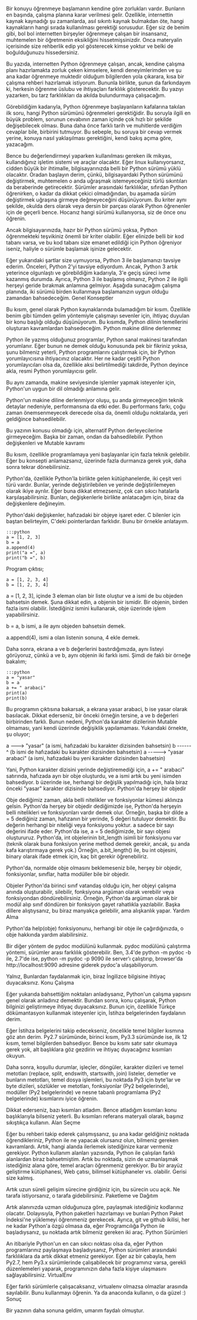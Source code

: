 <!-- 
.. title: testing coding with markdown
.. slug: testing-coding-with-markdown
.. date: 2014-08-29 17:01:51 UTC+05:00
.. tags: 
.. link: 
.. description: 
-->



Bir konuyu öğrenmeye başlamanın kendine göre zorlukları vardır. Bunların en başında, çalışma planına karar verilmesi gelir. Özellikle, internettin kaynak kaynadığı şu zamanlarda, asıl sıkıntı kaynak bulmakdan öte, hangi kaynakların hangi sırada kullanılması gerektiği sorusudur. Eğer siz de benim gibi, bol bol internetten birşeyler öğrenmeye çalışan bir insansanız, muhtemelen bir öğretmenin eksikliğini hissetmişsinizdir. Onca materyalin içerisinde size rehberlik edip yol gösterecek kimse yoktur ve belki de boğulduğunuzu hissedersiniz.

Bu yazıda, internetten Python öğrenmeye çalışan, ancak, kendine çalışma planı hazırlamakta zorluk çeken kimselere, kendi deneyimlerimden ve şu ana kadar öğrenmeye muktedir olduğum bilgilerden yola çıkarara, kısa bir çalışma rehberi hazırlamak istiyorum. Bununla birlikte, şunun da farkındayım ki, herkesin öğrenme üslubu ve ihtiyaçları farklılık gösterecektir. Bu yazıyı yazarken, bu tarz farklılıkları da akılda bulundurmaya çalışacağım.

Görebildiğim kadarıyla, Python öğrenmeye başlayanların kafalarına takılan ilk soru, hangi Python sürümünü öğrenmeleri gerektiğidir. Bu soruyla ilgili en büyük problem, sorunun cevabının zaman içinde çok hızlı bir şekilde değişebilecek olması. Buna daha önce farklı tarih ve muhitlerde verdiğim cevaplar bile, birbirini tutmuyor. Bu sebeple, bu soruya bir cevap vermek yerine, konuya nasıl yaklaşılması gerektiğini, kendi bakış açıma göre, yazacağım.

Bence bu değerlendirmeyi yaparken kullanılması gereken ilk mikyas, kullandığınız işletim sistemi ve araçlar olacaktır. Eğer linux kullanıyorsanız, cidden büyük bir ihtimalle, bilgisayarınızda belli bir Python sürümü yüklü olacaktır. Oradan başlayın derim, çünkü, bilgisayardaki Python sürümünü değiştirmek, muhtemelen o anda uğraşmak istemeyeceğiniz türlü sıkıntıları da beraberinde getirecektir. Sürümler arasındaki farklılıklar, sıfırdan Python öğrenirken, o kadar da dikkat çekici olmadığından, bu aşamada sürüm değiştirmek uğraşına girmeye değmeyeceğini düşünüyorum. Bu kriter aynı şekilde, okulda ders olarak veya dersin bir parçası olarak Python öğrenenler için de geçerli bence. Hocanız hangi sürümü kullanıyorsa, siz de önce onu öğrenin.

Ancak bilgisayarınızda, hazır bir Python sürümü yoksa, Python öğrenmekteki teşvikiniz önemli bir kriter olabilir. Eğer elinizde belli bir kod tabanı varsa, ve bu kod tabanı size emanet edildiği için Python öğreniyor iseniz, haliyle o sürümle başlamak işinize gelecektir.

Eğer yukarıdaki şartlar size uymuyorsa, Python 3 ile başlamanızı tavsiye ederim. Önceleri, Python 2'yi tavsiye ediyordum. Ancak, Python 3 artık yeterince olgunlaştı ve görebildiğim kadarıyla, 3'e geçiş süreci ivme kazanmış durumda. Ayrıca, Python 3 ile başlamış olmanız, Python 2 ile ilgili herşeyi geride bırakmak anlamına gelmiyor. Aşağıda sunacağım çalışma planında, iki sürümü birden kullanmaya başlamanızın uygun olduğu zamandan bahsedeceğim.
Genel Konseptler

Bu kısım, genel olarak Python kaynaklarında bulamadığım bir kısım. Özellikle benim gibi tümden gelim yöntemiyle çalışmayı sevenler için, ihtiyaç duyulan bir konu başlığı olduğu düşünüyorum. Bu kısımda, Python dilinin temellerini oluşturan kavramlardan bahsedeceğim.
Python makine diline derlenmez

Python ile yazmış olduğunuz programlar, Python sanal makinesi tarafından yorumlanır. Eğer bunun ne demek olduğu konusunda pek bir fikriniz yoksa, şunu bilmeniz yeterli, Python programlarını çalıştırmak için, bir Python yorumlayıcısına ihtiyacınız olacaktır. Her ne kadar çeşitli Python yorumlayıcıları olsa da, özellikle aksi belirtilmediği takdirde, Python deyince akla, resmi Python yorumlayıcısı gelir.

Bu aynı zamanda, makine seviyesinde işlemler yapmak isteyenler için, Python'un uygun bir dil olmadığı anlamına gelir.

Python'un makine diline derlenmiyor oluşu, şu anda girmeyeceğim teknik detaylar nedeniyle, performansına da etki eder. Bu performans farkı, çoğu zaman önemsenmeyecek derecede olsa da, önemli olduğu noktalarda, yeri geldiğince bahsedilebilir.

Bu yazının konusu olmadığı için, alternatif Python derleyecilerine girmeyeceğim. Başka bir zaman, ondan da bahsedilebilir.
Python değişkenleri ve Mutable kavramı

Bu kısım, özellikle programlamaya yeni başlayanlar için fazla teknik gelebilir. Eğer bu konsepti anlamazsanız, üzerinde fazla durmanıza gerek yok, daha sonra tekrar dönebilirsiniz.

Python'da, özellikle Python'la birlikte gelen kütüphanelerde, iki çeşit veri türü vardır. Bunlar, yerinde değiştirilebilen ve yerinde değiştirilemeyen olarak ikiye ayrılır. Eğer buna dikkat etmezseniz, çok can sıkıcı hatalarla karşılaşabilirsiniz. Bunları, değişkenlerle birlikte anlatacağım için, biraz da değişkenlere değineyim.

Python'daki değişkenler, hafızadaki bir objeye işaret eder. C bilenler için baştan belirteyim, C'deki pointerlardan farklıdır. Bunu bir örnekle anlatayım.

	:::python
	a = [1, 2, 3]
	b = a
	a.append(4)
	print("a =", a)
	print("b =", b)


Program çıktısı;

    a = [1, 2, 3, 4]
    b = [1, 2, 3, 4]

a = [1, 2, 3], içinde 3 eleman olan bir liste oluştur ve a ismi de bu objeden bahsetsin demek. Şuna dikkat edin, a objenin bir ismidir. Bir objenin, birden fazla ismi olabilir. İstediğiniz ismini kullanarak, obje üzerinde işlem yapabilirsiniz.

b = a, b ismi, a ile aynı objeden bahsetsin demek.

a.append(4), ismi a olan listenin sonuna, 4 ekle demek.

Daha sonra, ekrana a ve b değerlerini bastırdığımızda, aynı listeyi görüyoruz, çünkü a ve b, aynı objenin iki farklı ismi. Şimdi de faklı bir örneğe bakalım;

	:::python
	a = "yasar"
	b = a
	a += " arabaci"
	print(a)
	print(b)

Bu programın çıktısına bakarsak, a ekrana yasar arabaci, b ise yasar olarak basılacak. Dikkat ederseniz, bir önceki örneğin tersine, a ve b değerleri birbirinden farklı. Bunun nedeni, Python'da karakter dizilerinin Mutable olmaması, yani kendi üzerinde değişiklik yapılamaması. Yukarıdaki örnekte, şu oluyor;

a ---> "yasar" (a ismi, hafızadaki bu karakter dizisinden bahsetsin)
b ------^      (b ismi de hafızadaki bu karakter dizisinden bahsetsin)
a -----> "yasar arabaci" (a ismi, hafızadaki bu yeni karakter dizisinden bahsetsin)

Yani, Python karakter dizisini yerinde değiştiremediği için, a += " arabaci" satırında, hafızada ayrı bir obje oluşturdu, ve a ismi artık bu yeni isimden bahsediyor. b üzerinde ise, herhangi bir değişlik yapılmadığı için, hala biraz önceki "yasar" karakter dizisinde bahsediyor.
Python'da herşey bir objedir

Obje dediğimiz zaman, akla belli nitelikler ve fonksiyonlar kümesi aklınıza gelsin. Python'da herşey bir objedir dediğimizde ise, Python'da herşeyin belli nitelikleri ve fonksiyonları vardır demek olur. Örneğin, başka bir dilde a = 5 dediğiniz zaman, hafızanın bir yerinde, 5 değeri tutuluyor demektir. Bu değerin herhangi bir niteliği veya fonksiyonu yoktur. a sadece bir sayı değerini ifade eder. Python'da ise, a = 5 dediğimizde, bir sayı objesi oluştururuz. Python'da, int objelerinin bit_length isimli bir fonksiyonu var (teknik olarak buna fonksiyon yerine method demek gerekir, ancak, şu anda kafa karıştırmaya gerek yok.) Örneğin, a.bit_length() ile, bu int objesini, binary olarak ifade etmek için, kaç bit gerekir öğrenebiliriz.

Python'da, normalde obje olmasını beklemeseniz bile, herşey bir objedir, fonksiyonlar, sınıflar, hatta modüller bile bir objedir.

Objeler Python'da birinci sınıf vatandaş olduğu için, her objeyi çalışma anında oluşturabilir, silebilir, fonksiyona argüman olarak verebilir veya fonksiyondan döndürebilirsiniz. Örneğin, Python'da argüman olarak bir modül alıp sınıf döndüren bir fonksiyon gayet rahatlıkla yazılabilir. Başka dillere alıştıysanız, bu biraz manyakça gelebilir, ama alışkanlık yapar.
Yardım Alma

Python'da help(obje) fonksiyonunu, herhangi bir obje ile çağırdığınızda, o obje hakkında yardım alabilirsiniz.

Bir diğer yöntem de pydoc modülünü kullanmak. pydoc modülünü çalıştırma yöntemi, sürümler arası farklılık gösterebilir. Ben, 3.4'de python -m pydoc -b ile, 2.7'de ise, python -m pydoc -p 9090 ile server'ı çalıştırıp, browser'da http://localhost:9090 adresine giderek pydoc'a ulaşabiliyorum.

Yalnız, Bunlardan faydalanmak için, biraz İngilizce bilgisine ihtiyaç duyacaksınız.
Konu Çalışma

Eğer yukarıda bahsettiğim noktaları anladıysanız, Python'un çalışma yapısını genel olarak anladınız demektir. Bundan sonra, konu çalışarak, Python bilginizi geliştirmeye ihtiyaç duyacaksınız. Bunun için, özellikle Türkçe dökümantasyon kullanmak isteyenler için, İstihza belgelerinden faydalanın derim.

Eğer İstihza belgelerini takip edecekseniz, öncelikle temel bilgiler kısmına göz atın derim. Py2.7 sürümünde, birinci kısım, Py3.3 sürümünde ise, ilk 12 kısım, temel bilgilerden bahsediyor. Bence bu kısmı satır satır okumaya gerek yok, alt başlıklara göz gezdirin ve ihtiyaç duyacağınız kısımları okuyun.

Daha sonra, koşullu durumlar, işleçler, döngüler, karakter dizileri ve temel metotları (replace, split, endswith, startswith, join) listeler, demetler ve bunların metotları, temel dosya işlemleri, bu noktada Py3 için byte'lar ve byte dizileri, sözlükler ve metotları, fonksiyonlar (Py2 belgelerinde), modüller (Py2 belgelerinde) ve nesne tabanlı programlama (Py2 belgelerinde) kısımlarını iyice öğrenin.

Dikkat ederseniz, bazı kısımları atladım. Bence atladığım kısımları konu başlıklarıyla bilseniz yeterli. Bu kısımları referans materyali olarak, başınız sıkıştıkça kullanın.
Alan Seçme

Eğer bu rehberi takip ederek çalışmışsanız, şu ana kadar geldiğiniz noktada öğrendikleriniz, Python ile ne yapacak olursanız olun, bilmeniz gereken kavramlardı. Artık, hangi alanda ilerlemek istediğinize karar vermeniz gerekiyor. Python kullanım alanları yazısında, Python ile çalışılan farklı alanlardan biraz bahsetmiştim. Artık bu noktada, sizin de uzmanlaşmak istediğiniz alana göre, temel araçları öğrenmeniz gerekiyor. Bu bir arayüz geliştirme kütüphanesi, Web çatısı, bilimsel kütüphaneler vs. olabilir. Gerisi size kalmış.

Artık uzun süreli gelişim sürecine girdiğiniz için, bu sürecin ucu açık. Ne tarafa istiyorsanız, o tarafa gidebilirsiniz.
Paketleme ve Dağıtım

Artık alanınızda uzman olduğunuza göre, paylaşmak istediğiniz kodlarınız olacatır. Dolayısıyla, Python paketleri hazırlamayı ve bunları Python Paket İndeksi'ne yüklemeyi öğrenmeniz gerekecek. Ayrıca, git ve github ikilisi, her ne kadar Python'a özgü olmasa da, eğer Programcılığa Python ile başladıysanız, şu noktada artık bilmeniz gereken iki araç.
Python Sürümleri

An itibariyle Python'un en can sıkıcı noktası olsa da, eğer Python programlarınız paylaşmaya başladıysanız, Python sürümleri arasındaki farklılıklara da artık dikkat etmeniz gerekiyor. Eğer az bir çabayla, hem Py2.7, hem Py3.x sürümlerinde çalışabilecek bir programınız varsa, gerekli düzenlemeleri yaparak, programınızın daha fazla kişiye ulaşmasını sağlayabilirsiniz.
VirtualEnv

Eğer farklı sürümlerle çalışacaksanız, virtualenv olmazsa olmazlar arasında sayılabilir. Bunu kullanmayı öğrenin. Ya da anaconda kullanın, o da güzel :)
Sonuç

Bir yazının daha sonuna geldim, umarım faydalı olmuştur.
